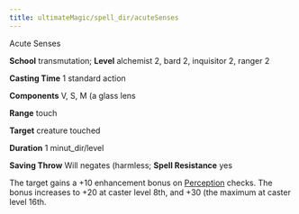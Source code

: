 ```yaml
---
title: ultimateMagic/spell_dir/acuteSenses
---
```

Acute Senses

**School** transmutation; **Level** alchemist 2, bard 2, inquisitor 2, ranger 2

**Casting Time** 1 standard action

**Components** V, S, M (a glass lens

**Range** touch

**Target** creature touched

**Duration** 1 minut_dir/level

**Saving Throw** Will negates (harmless; **Spell Resistance** yes

The target gains a +10 enhancement bonus on [Perception](skill_dir/perception#_perception) checks. The bonus increases to +20 at caster level 8th, and +30 (the maximum at caster level 16th.

